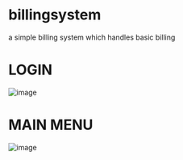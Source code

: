 # billingsystem
a simple billing system which handles basic billing 
# LOGIN
![image](https://github.com/pradeepde8910/billingsystem/assets/127439048/ae03ec41-d6a2-4126-a74b-a147fc5eba05)
# MAIN MENU
![image](https://github.com/pradeepde8910/billingsystem/assets/127439048/c9212474-5c71-44a8-9a0d-9c861d92e723)

